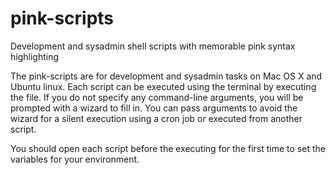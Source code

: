 # pink-scripts
Development and sysadmin shell scripts with memorable pink syntax highlighting

The pink-scripts are for development and sysadmin tasks on Mac OS X and Ubuntu linux. Each script can be executed using the terminal by executing the file. If you do not specify any command-line arguments, you will be prompted with a wizard to fill in. You can pass arguments to avoid the wizard for a silent execution using a cron job or executed from another script.

You should open each script before the executing for the first time to set the variables for your environment.